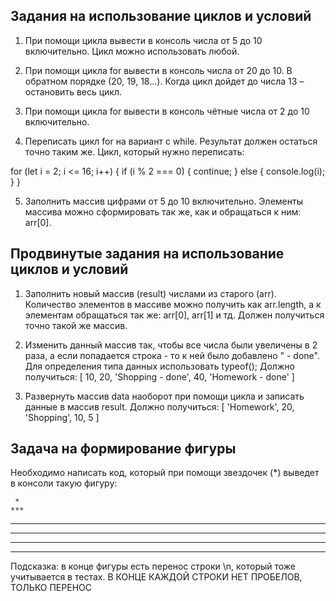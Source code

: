 ## Задания на использование циклов и условий

1. При помощи цикла вывести в консоль числа от 5 до 10 включительно. Цикл можно использовать любой.

2. При помощи цикла for вывести в консоль числа от 20 до 10. В обратном порядке (20, 19, 18...). Когда цикл дойдет до числа 13 – остановить весь цикл.

3. При помощи цикла for вывести в консоль чётные числа от 2 до 10 включительно.

4. Переписать цикл for на вариант с while. Результат должен остаться точно таким же.
Цикл, который нужно переписать:

for (let i = 2; i <= 16; i++) {
    if (i % 2 === 0) {
        continue;
    } else {
        console.log(i);
    }
}

5. Заполнить массив цифрами от 5 до 10 включительно. Элементы массива можно сформировать так же, как и обращаться к ним: arr[0].

## Продвинутые задания на использование циклов и условий

1. Заполнить новый массив (result) числами из старого (arr). Количество элементов в массиве можно получить как arr.length, а к элементам обращаться так же: arr[0], arr[1] и тд.
Должен получиться точно такой же массив.

2. Изменить данный массив так, чтобы все числа были увеличены в 2 раза, а если попадается строка - то к ней было добавлено " - done".
Для определения типа данных использовать typeof();
Должно получиться:
[ 10, 20, 'Shopping - done', 40, 'Homework - done' ]

3. Развернуть массив data наоборот при помощи цикла и записать данные в массив result.
Должно получиться:
[ 'Homework', 20, 'Shopping', 10, 5 ]

## Задача на формирование фигуры

Необходимо написать код, который при помощи звездочек (*) выведет в консоли такую фигуру:

     *
    ***
   *****
  *******
 *********
***********

Подсказка: в конце фигуры есть перенос строки \n, который тоже учитывается в тестах. В КОНЦЕ КАЖДОЙ СТРОКИ НЕТ ПРОБЕЛОВ, ТОЛЬКО ПЕРЕНОС